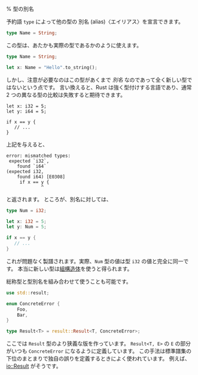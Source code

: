 % 型の別名

予約語 `type` によって他の型の 別名 (alias)〈エイリアス〉を宣言できます。

<!-- The `type` keyword lets you declare an alias of another type: -->

```rust
type Name = String;
```

この型は、あたかも実際の型であるかのように使えます。

<!-- You can then use this type as if it were a real type: -->

```rust
type Name = String;

let x: Name = "Hello".to_string();
```

しかし、注意が必要なのはこの型があくまで _別名_ なのであって全く新しい型ではないという点です。
言い換えると、Rust は強く型付けする言語であり、通常 2 つの異なる型の比較は失敗すると期待できます。

<!--Note, however, that this is an _alias_, not a new type entirely. In other
words, because Rust is strongly typed, you’d expect a comparison between two
different types to fail:-->

```rust,ignore
let x: i32 = 5;
let y: i64 = 5;

if x == y {
   // ...
}
```

上記を与えると、

<!-- this gives -->

```text
error: mismatched types:
 expected `i32`,
    found `i64`
(expected i32,
    found i64) [E0308]
     if x == y {
             ^
```

と返されます。
ところが、別名に対しては、

<!-- But, if we had an alias: -->

```rust
type Num = i32;

let x: i32 = 5;
let y: Num = 5;

if x == y {
   // ...
}
```

これが問題なく製譜されます。実際、`Num` 型の値は型 `i32` の値と完全に同一です。
本当に新しい型は[組構造体][tuple struct]を使うと得られます。

<!--This compiles without error. Values of a `Num` type are the same as a value of
type `i32`, in every way. You can use [tuple struct] to really get a new type.-->

[tuple struct]: structs.html#tuple-structs

総称型と型別名を組み合わせて使うことも可能です。

<!-- You can also use type aliases with generics: -->

```rust
use std::result;

enum ConcreteError {
    Foo,
    Bar,
}

type Result<T> = result::Result<T, ConcreteError>;
```

ここでは `Result` 型のより狭義な版を作っています。
`Result<T, E>` の `E` の部分がいつも `ConcreteError` になるように定義しています。
この手法は標準譜集の下位のまとまりで独自の誤りを定義するときによく使われています。
例えば、[io::Result][ioresult] がそうです。

<!--This creates a specialized version of the `Result` type, which always has a
`ConcreteError` for the `E` part of `Result<T, E>`. This is commonly used
in the standard library to create custom errors for each subsection. For
example, [io::Result][ioresult].-->

[ioresult]: ../std/io/type.Result.html
